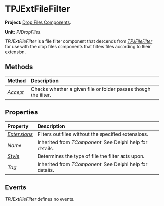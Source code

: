 # TPJExtFileFilter

**Project:** [Drop Files Components](../API.md).

**Unit:** _PJDropFiles_.

_TPJExtFileFilter_ is a file filter component that descends from _[TPJFileFilter](./TPJFileFilter.md)_ for use with the drop files components that filters files according to their extension.

## Methods

| Method | Description |
|:-------|:------------|
| _[Accept](./TPJExtFileFilter-Accept.md)_ | Checks whether a given file or folder passes though the filter. |

## Properties

| Property | Description |
|:---------|:------------|
| _[Extensions](./TPJExtFileFilter-Extensions.md)_ | Filters out files without the specified extensions. |
| _Name_ | Inherited from _TComponent_. See Delphi help for details. |
| _[Style](./TPJExtFileFilter-Style.md)_ | Determines the type of file the filter acts upon. |
| _Tag_ | Inherited from _TComponent_. See Delphi help for details. |

## Events

_TPJExtFileFilter_ defines no events.
